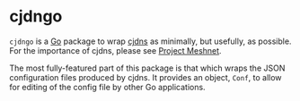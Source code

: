 # cjdngo

`cjdngo` is a [Go](http://golang.org) package to wrap [cjdns](https://github.com/cjdelisle/cjdns) as minimally, but usefully, as possible. For the importance of cjdns, please see [Project Meshnet](https://projectmeshnet.org).

The most fully-featured part of this package is that which wraps the JSON configuration files produced by cjdns. It provides an object, `Conf`, to allow for editing of the config file by other Go applications.
